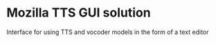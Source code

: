 # Mozilla TTS GUI solution
 Interface for using TTS and vocoder models in the form of a text editor
